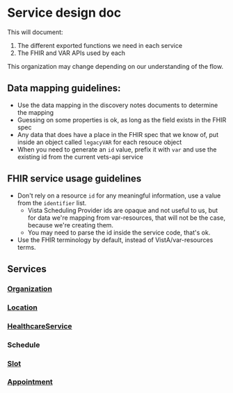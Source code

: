 # Service design doc

This will document:

1. The different exported functions we need in each service
2. The FHIR and VAR APIs used by each

This organization may change depending on our understanding of the flow.

## Data mapping guidelines:

- Use the data mapping in the discovery notes documents to determine the mapping
- Guessing on some properties is ok, as long as the field exists in the FHIR spec
- Any data that does have a place in the FHIR spec that we know of, put inside an object called `legacyVAR` for each resouce object
- When you need to generate an `id` value, prefix it with `var` and use the existing id from the current vets-api service

## FHIR service usage guidelines

- Don't rely on a resource `id` for any meaningful information, use a value from the `identifier` list.
  - Vista Scheduling Provider ids are opaque and not useful to us, but for data we're mapping from var-resources, that will not be the case, because we're creating them.
  - You may need to parse the id inside the service code, that's ok.
- Use the FHIR terminology by default, instead of VistA/var-resources terms.

## Services

### [Organization](fe_services/organization.md)

### [Location](fe_services/location.md)

### [HealthcareService](fe_services/healthcare-service.md)

### Schedule

### [Slot](fe_services/slot.md)

### [Appointment](fe_services/appointment.md)
